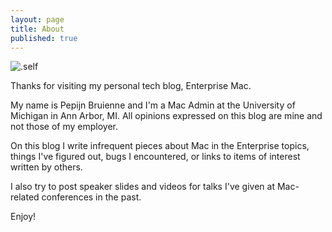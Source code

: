 ```yaml
---
layout: page
title: About
published: true
---
```




![.self](http://enterprisemac.bruienne.com/static/19e67d0.jpg)

Thanks for visiting my personal tech blog, Enterprise Mac.

My name is Pepijn Bruienne and I'm a Mac Admin at the University of Michigan in Ann Arbor, MI. All opinions expressed on this blog are mine and not those of my employer.

On this blog I write infrequent pieces about Mac in the Enterprise topics, things I've figured out, bugs I encountered, or links to items of interest written by others.

I also try to post speaker slides and videos for talks I've given at Mac-related conferences in the past.

Enjoy!

